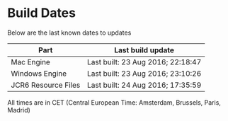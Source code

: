 # Build Dates

Below are the last known dates to updates

Part | Last build update
-----|-----
Mac Engine | Last built: 23 Aug 2016; 22:18:47
Windows Engine | Last built: 23 Aug 2016; 23:10:26
JCR6 Resource Files | Last built: 24 Aug 2016; 17:35:59
All times are in CET (Central European Time: Amsterdam, Brussels, Paris, Madrid)




